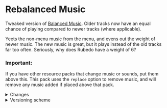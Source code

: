 # Rebalanced Music
Tweaked version of [Balanced Music](https://modrinth.com/resourcepack/balanced-music). Older tracks now have an equal chance of playing compared to newer tracks (where applicable).

Yeets the non-menu music from the menu, and evens out the weight of newer music. The new music is great, but it plays instead of the old tracks far too often. Seriously, why does Rubedo have a weight of 6?
### Important:

If you have other resource packs that change music or sounds, put them above this. This pack uses the `replace` option to remove music, and will remove any music added if placed above that pack.
<details>
<summary>Changes</summary>
  
  Entries highlighted in **bold** are subject to change.
  
  Menu Music: Menu Music + Update Music -> Menu Music (1.18+)
  
  Basalt Deltas: So Below weight 7 -> 1 (1.16+)
  
  Crimson Forests: Chrysopoeia weight 7 -> 1 (1.16+)
  
  Nether Wastes: Rubedo weight 6 -> 1 (1.16+)
  
  Soul Sand Valley: So Below weight 7 -> 1 (1.16+)
  
  Badlands: Crescent Dunes weight 2 -> 1 (1.20+)
  
  Bamboo Jungle: Bromeliad weight 2 -> 1 (1.20+)
  
  Cherry Grove:
  * Bromeliad weight 3 -> 1 (1.20+)
  * Echo in the Wind weight 3 -> 1 (1.20+)
  * Featherfall 3 -> 1 (1.21+)
  
  Desert: Crescent Dunes weight 3 -> 1 (1.20+)
  
  Dripstone Caves:
  * Eld Unknown weight 2 -> 1 (1.21+)
  * Endless weight 2 -> 1 (1.21+)
  * pokopoko weight 2 -> 1 (1.21+)
  * Wending weight 2 -> 1 (1.18+)
  
  Flower Forest:
  * Featherfall weight 2 -> 1 (1.21+)

  Frozen Peaks: Stand Tall weight 2 -> 1 (1.18+)
  
  Lush Caves:
  * Left To Bloom weight 2 -> 1 (1.18)
  * Left To Bloom weight 4 -> 2 (1.19+)
  * Aerie weight 1 -> 2 (1.19+)
  * Firebugs weight 1 -> 2 (1.19+)
  * Labyrinthine weight 1 -> 2 (1.19+)
  
  Jungle: Bromeliad weight 3 -> 1 (1.20+)

  Meadow: One More Day weight 2 -> 1 (1.18+)
  
  Old Growth Taiga:
  * Aerie weight 1 -> 3 (1.19+)
  * Firebugs weight 1 -> 3 (1.19+)
  * Labyrinthine weight 1 -> 3 (1.19+)
  
  Sparse Jungle: Bromeliad weight 2 -> 1 (1.20+)

  Stony Peaks:
  * Eld Unknown weight 2 -> 1 (1.21+)
  * Stand Tall weight 2 -> 1 (1.18+)
</details>
<details>
<summary>Versioning scheme</summary>
  
  The version name consists of the minimum supported stable Minecraft: Java Edition version followed by the iteration of the resource pack for that version of Minecraft: Java Edition. If there is no supported stable Minecraft: Java Edition version, then the minimum supported Minecraft: Java Edition version is used instead.

  For example, version 1.16.2 v1 means that it is the first iteration of the resource pack to support at least Minecraft: Java Edition version 1.16.2. Meanwhile, version 21w39a v2 means that it is the second iteration of the resource pack to support at least Minecraft: Java Edition version 21w39a.

  The maximum supported Minecraft: Java Edition version is specified in the changelog of the respective version of the resource pack.
</details>
